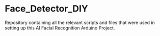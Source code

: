 # Face_Detector_DIY
Repository containing all the relevant scripts and files that were used in setting up this AI Facial Recognition Arduino Project.
